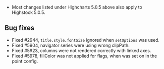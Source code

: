 - Most changes listed under Highcharts 5.0.5 above also apply to Highstock 5.0.5.
## Bug fixes 
- Fixed #2944, ``title.style.fontSize`` ignored when ``setOptions`` was used.
- Fixed #5904, navigator series were using wrong clipPath.
- Fixed #5923, columns were not rendered correctly with linked axes.
- Fixed #5978, fillColor was not applied for flags, when was set on in the point config.